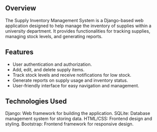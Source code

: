 ## Overview
The Supply Inventory Management System is a Django-based web application designed to help manage the inventory of supplies within a university department. It provides functionalities for tracking supplies, managing stock levels, and generating reports.

## Features
* User authentication and authorization.
* Add, edit, and delete supply items.
* Track stock levels and receive notifications for low stock.
* Generate reports on supply usage and inventory status.
* User-friendly interface for easy navigation and management.

## Technologies Used
Django: Web framework for building the application.
SQLite: Database management system for storing data.
HTML/CSS: Frontend design and styling.
Bootstrap: Frontend framework for responsive design.
